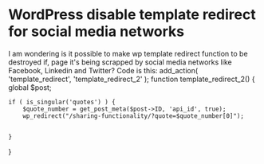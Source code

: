 
# WordPress disable template redirect for social media networks

I am wondering is it possible to make wp template redirect function to be destroyed if, page it's being scrapped by social media networks like Facebook, Linkedin and Twitter?
Code is this:
add_action( 'template_redirect', 'template_redirect_2' );
function template_redirect_2() {
    global $post;


    if ( is_singular('quotes') ) {
        $quote_number = get_post_meta($post->ID, 'api_id', true);
        wp_redirect("/sharing-functionality/?quote=$quote_number[0]");
    

    }
}


        